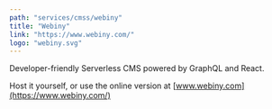 ```yaml
---
path: "services/cmss/webiny"
title: "Webiny"
link: "https://www.webiny.com/"
logo: "webiny.svg"
---
```


Developer-friendly Serverless CMS powered by GraphQL and React.

Host it yourself, or use the online version at [www.webiny.com](https://www.webiny.com/)
